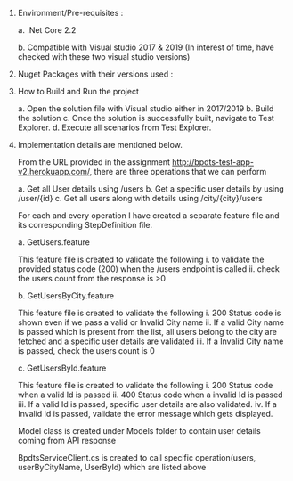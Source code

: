 1. Environment/Pre-requisites : 

      a. .Net Core 2.2
      
      b. Compatible with Visual studio 2017 & 2019 (In interest of time, have checked with these two visual studio versions)

2. Nuget Packages with their versions used :

<PackageReference Include="Microsoft.AspNetCore" Version="2.2.0" />
<PackageReference Include="Microsoft.AspNetCore.Mvc.Core" Version="2.2.5" />
<PackageReference Include="Microsoft.NET.Test.Sdk" Version="16.7.0" />
<PackageReference Include="NUnit3TestAdapter" Version="3.17.0" />
<PackageReference Include="Shouldly" Version="3.0.2" />
<PackageReference Include="SpecFlow" Version="3.3.74" />
<PackageReference Include="SpecFlow.NUnit" Version="3.3.74" />
<PackageReference Include="SpecFlow.Tools.MsBuild.Generation" Version="3.3.74" />

3. How to Build and Run the project

   a. Open the solution file with Visual studio either in 2017/2019
   b. Build the solution 
   c. Once the solution is successfully built, navigate to Test Explorer.
   d. Execute all scenarios from Test Explorer.

4. Implementation details are mentioned below.

   From the URL provided in the assignment http://bpdts-test-app-v2.herokuapp.com/, there are three operations that we can perform

      a. Get all User details using /users
      b. Get a specific user details by using /user/{id} 
      c. Get all users along with details using /city/{city}/users


   For each and every operation I have created a separate feature file and its corresponding StepDefinition file.

   a. GetUsers.feature

      This feature file is created to validate the following 
         i. to validate the provided status code (200) when the /users endpoint is called
         ii. check the users count from the response is >0


   b. GetUsersByCity.feature

      This feature file is created to validate the following 
         i. 200 Status code is shown even if we pass a valid or Invalid City name
         ii. If a valid City name is passed which is present from the list, all users belong to the city are fetched and a specific user details are validated
         iii. If a Invalid City name is passed, check the users count is 0

   c. GetUsersById.feature

      This feature file is created to validate the following 
         i. 200 Status code when a valid Id is passed
         ii. 400 Status code when a invalid Id is passed
         iii. If a valid Id is passed, specific user details are also validated.
         iv. If a Invalid Id is passed, validate the error message which gets displayed.


    Model class <user> is created under Models folder to contain user details coming from API response


   BpdtsServiceClient.cs is created to call specific operation(users, userByCityName, UserById) which are listed above



